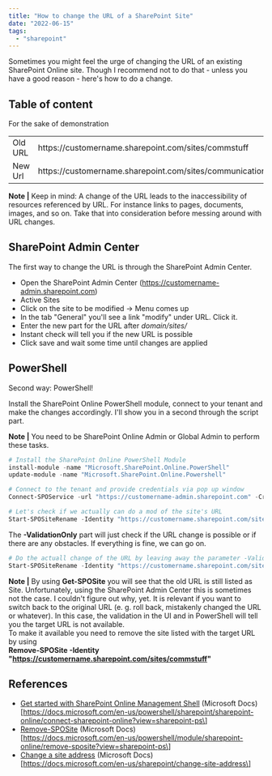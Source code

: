 ```yaml
---
title: "How to change the URL of a SharePoint Site"
date: "2022-06-15"
tags: 
  - "sharepoint"
---
```


Sometimes you might feel the urge of changing the URL of an existing SharePoint Online site. Though I recommend not to do that - unless you have a good reason - here's how to do a change.

<!--more-->
## Table of content 


For the sake of demonstration

<table><tbody><tr><td>Old URL</td><td>https://customername.sharepoint.com/sites/commstuff</td></tr><tr><td>New Url</td><td>https://customername.sharepoint.com/sites/communication</td></tr></tbody></table>

**Note |** Keep in mind: A change of the URL leads to the inaccessibility of resources referenced by URL. For instance links to pages, documents, images, and so on. Take that into consideration before messing around with URL changes.

## SharePoint Admin Center

The first way to change the URL is through the SharePoint Admin Center.

- Open the SharePoint Admin Center (https://customername-admin.sharepoint.com)
- Active Sites
- Click on the site to be modified -> Menu comes up
- In the tab "General" you'll see a link "modify" under URL. Click it.
- Enter the new part for the URL after _domain/sites/_
- Instant check will tell you if the new URL is possible
- Click save and wait some time until changes are applied

## PowerShell

Second way: PowerShell!

Install the SharePoint Online PowerShell module, connect to your tenant and make the changes accordingly. I'll show you in a second through the script part.

**Note |** You need to be SharePoint Online Admin or Global Admin to perform these tasks.

```powershell
# Install the SharePoint Online PowerShell Module 
install-module -name "Microsoft.SharePoint.Online.PowerShell" 
update-module -name "Microsoft.SharePoint.Online.Powershell" 

# Connect to the tenant and provide credentials via pop up window
Connect-SPOService -url "https://customername-admin.sharepoint.com" -Credentials (Get-Credentials) 

# Let's check if we actually can do a mod of the site's URL
Start-SPOSiteRename -Identity "https://customername.sharepoint.com/sites/commstuff" -NewSiteUrl "https://customername.sharepoint.com/sites/communication" -ValidationOnly 
```

The **\-ValidationOnly** part will just check if the URL change is possible or if there are any obstacles. If everything is fine, we can go on.

```powershell
# Do the actuall change of the URL by leaving away the parameter -ValidationOnly 
Start-SPOSiteRename -Identity "https://customername.sharepoint.com/sites/commstuff" -NewSiteUrl "https://customername.sharepoint.com/sites/communication" 
```

**Note |** By using **Get-SPOSite** you will see that the old URL is still listed as Site. Unfortunately, using the SharePoint Admin Center this is sometimes not the case. I couldn't figure out why, yet. It is relevant if you want to switch back to the original URL (e. g. roll back, mistakenly changed the URL or whatever). In this case, the validation in the UI and in PowerShell will tell you the target URL is not available.  
To make it available you need to remove the site listed with the target URL by using  
**Remove-SPOSite -Identity "https://customername.sharepoint.com/sites/commstuff"**

## References

- [Get started with SharePoint Online Management Shell](https://docs.microsoft.com/en-us/powershell/sharepoint/sharepoint-online/connect-sharepoint-online?view=sharepoint-ps) (Microsoft Docs)  
    \[https://docs.microsoft.com/en-us/powershell/sharepoint/sharepoint-online/connect-sharepoint-online?view=sharepoint-ps\]
- [Remove-SPOSite](https://docs.microsoft.com/en-us/powershell/module/sharepoint-online/remove-sposite?view=sharepoint-ps) (Microsoft Docs)  
    \[https://docs.microsoft.com/en-us/powershell/module/sharepoint-online/remove-sposite?view=sharepoint-ps\]
- [Change a site address](https://docs.microsoft.com/en-us/sharepoint/change-site-address) (Microsoft Docs)  
    \[https://docs.microsoft.com/en-us/sharepoint/change-site-address\]
